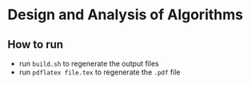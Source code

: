 # Design and Analysis of Algorithms

## How to run

- run `build.sh` to regenerate the output files
- run `pdflatex file.tex` to regenerate the `.pdf` file